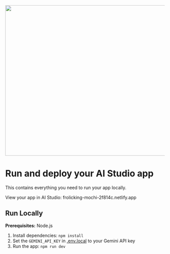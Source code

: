 <div align="center">
<img width="1200" height="475" alt="GHBanner" src="https://image.runwayaleph.ai/uploads/c2ebe315-f4fc-4b46-aaef-35091fbd8a69.png" />
</div>

# Run and deploy your AI Studio app

This contains everything you need to run your app locally.

View your app in AI Studio: frolicking-mochi-2f814c.netlify.app

## Run Locally

**Prerequisites:**  Node.js


1. Install dependencies:
   `npm install`
2. Set the `GEMINI_API_KEY` in [.env.local](.env.local) to your Gemini API key
3. Run the app:
   `npm run dev`
